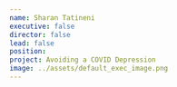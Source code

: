 ```yaml
---
name: Sharan Tatineni
executive: false
director: false
lead: false
position:  
project: Avoiding a COVID Depression
image: ../assets/default_exec_image.png
---
```

